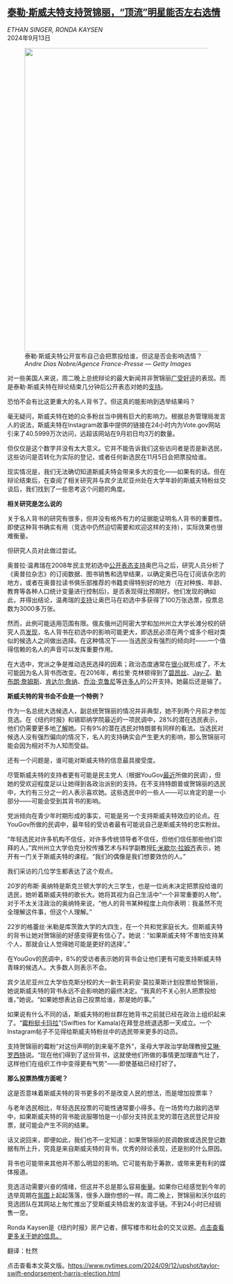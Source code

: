 <!--1726222022000-->
[泰勒·斯威夫特支持贺锦丽，“顶流”明星能否左右选情](https://cn.nytimes.com/usa/20240913/taylor-swift-endorsement-harris-election/)
------

<address>ETHAN SINGER, RONDA KAYSEN</address><time pudate="2024-09-13 05:35:04" datetime="2024-09-13 05:35:04">2024年9月13日</time><figure><img src="https://images.weserv.nl/?url=static01.nyt.com/images/2024/09/12/multimedia/00up-swift1-hftb/00up-swift1-hftb-master1050.jpg" width="1050" height="700"><figcaption>泰勒·斯威夫特公开宣布自己会把票投给谁，但这是否会影响选情？ <cite>Andre Dias Nobre/Agence France-Presse — Getty Images</cite></figcaption></figure><section><p>对一些美国人来说，周二晚上总统辩论的最大新闻并非贺锦丽<a href="https://www.nytimes.com/2024/09/11/us/politics/trump-harris-debate-who-won.html" title="Link: https://www.nytimes.com/2024/09/11/us/politics/trump-harris-debate-who-won.html">广受好评</a>的表现。而是泰勒·斯威夫特在辩论结束几分钟后公开表态对她的<a href="https://www.nytimes.com/2024/09/10/us/taylor-swift-endorses-kamala-harris.html">支持</a>。</p><p>恐怕不会有比这更重大的名人背书了。但这真的能影响到选举结果吗？</p><p>毫无疑问，斯威夫特在她的众多粉丝当中拥有巨大的影响力。根据总务管理局发言人的说法，斯威夫特在Instagram故事中提供的链接在24小时内为Vote.gov网站引来了40.5999万次访问，远超该网站在9月初日均3万的数量。</p><p>但仅仅是这个数字并没有太大意义。它并不能告诉我们这些访问者是否是新选民，这些访问是否转化为实际的登记，或者任何新选民在11月5日会把票投给谁。</p><p>现实情况是，我们无法确切知道斯威夫特会带来多大的变化——如果有的话。但在辩论结束后，在查阅了相关研究并与宾夕法尼亚州处在大学年龄的斯威夫特粉丝交谈后，我们找到了一些思考这个问题的角度。</p><p><b>相关研究是怎么说的</b></p><p>关于名人背书的研究有很多，但并没有格外有力的证据能证明名人背书的重要性。即使这种背书确实有用（竞选中仍然迫切需要和欢迎这样的支持），实际效果也很难衡量。</p><p>但研究人员对此做过尝试。</p><p>奥普拉·温弗瑞在2008年民主党初选中<a href="https://archive.nytimes.com/thecaucus.blogs.nytimes.com/2007/05/03/oprah-endorses-obama-2/">公开表态支持</a>奥巴马之后，研究人员分析了《奥普拉杂志》的订阅数据、图书销售和选举结果，以确定奥巴马在订阅该杂志的地方，或者在奥普拉读书俱乐部推荐的书籍卖得特别好的地方（在对种族、年龄、教育等各种人口统计变量进行控制后)，是否表现得比预期好。他们发现的确如此，并得出结论，温弗瑞的<a href="https://www.nytimes.com/2008/08/11/business/worldbusiness/11iht-11oprah.15161325.html">支持</a>让奥巴马在初选中多获得了100万张选票，投票总数为3000多万张。</p><p>然而，此例可能适用范围有限。俄亥俄州迈阿密大学和加州州立大学长滩分校的研究人员<a rel="noopener noreferrer" target="_blank" href="https://www.tandfonline.com/doi/full/10.1080/19392397.2016.1131014">发现</a>，名人背书在初选中的影响可能更大，即选民必须在两个或多个相对类似的候选人之间做出选择。在这种情况下——当选民没有强烈的倾向时——一个值得信赖的名人的声音可以发挥重要作用。</p><p>在大选中，党派之争是推动选民选择的因素；政治态度通常在<a href="https://www.nytimes.com/interactive/2014/07/08/upshot/how-the-year-you-were-born-influences-your-politics.html">很小</a>就形成了，不太可能因为名人背书而改变。在2016年，希拉里·克林顿得到了<a href="https://www.nytimes.com/2016/11/04/us/politics/presidential-election.html" title="Link: https://www.nytimes.com/2016/11/04/us/politics/presidential-election.html">碧昂丝</a>、<a href="https://www.nytimes.com/2016/11/04/us/politics/presidential-election.html">Jay-Z</a>、<a href="https://www.nytimes.com/2016/10/03/us/politics/lebron-hillary-clinton.html">勒布朗·詹姆斯</a>、<a rel="noopener noreferrer" target="_blank" href="https://www.cnn.com/2016/02/18/politics/kendall-jenner-endorses-hillary-clinton/index.html">肯达尔·詹纳</a>、<a href="https://www.nytimes.com/2016/04/10/fashion/celebrities-presidential-race.html">乔治·克鲁尼</a>等<a rel="noopener noreferrer" target="_blank" href="https://en.wikipedia.org/wiki/List_of_Hillary_Clinton_2016_presidential_campaign_celebrity_endorsements">许多人</a>的公开支持。她最后还是输了。</p><p><b>斯威夫特的背书会不会是一个特例？</b></p><p>作为一名总统大选候选人，副总统贺锦丽的情况并非典型，她不到两个月前才参加竞选。在《纽约时报》和锡耶纳学院最近的一项民调中，28%的潜在选民表示，他们仍需要更多地<a href="https://www.nytimes.com/interactive/2024/09/08/us/politics/times-siena-poll-likely-electorate-crosstabs.html">了解</a>她。只有9%的潜在选民对特朗普有同样的看法。当选民对候选人没有强烈偏向的情况下，名人的支持确实会产生更大的影响，那么贺锦丽可能会因为相对不为人知而受益。</p><p>还有一个问题是，谁可能对斯威夫特的信息最具接受度。</p><p>尽管斯威夫特的支持者更有可能是民主党人（根据YouGov<a rel="noopener noreferrer" target="_blank" href="https://d3nkl3psvxxpe9.cloudfront.net/documents/Taylor_Swift_poll_results_DBEmhXF.pdf#page=6">最近</a>所做的民调），但她的受欢迎程度足以让她得到各政治派别的支持。在不支持特朗普或贺锦丽的选民中，大约有三分之一的人表示喜欢她。这些选民中的一些人——可以肯定的是一小部分——可能会受到其背书的影响。</p><p>党派倾向在青少年时期形成的事实，可能是另一个支持斯威夫特效应的论点。在YouGov所做的民调中，最年轻的受访者最有可能说自己是斯威夫特的忠实粉丝。</p><p>“年轻选民对许多机构不信任，对许多传统领导者不信任，但他们信任那些他们崇拜的人，”宾州州立大学伯克分校传播艺术与科学副教授<a rel="noopener noreferrer" target="_blank" href="https://berks.psu.edu/person/ramsey-e-michele">E·米歇尔·拉姆齐</a>表示，她开有一门关于斯威夫特的课程。“我们的偶像是我们想要效仿的人。”</p><p>我们采访的几位学生都表达了这个观点。</p><p>20岁的布斯·奥纳特是斯克兰顿大学的大三学生，也是一位尚未决定把票投给谁的选民，她听着斯威夫特的歌长大。她将其视为自己生活中“一个非常重要的人物”。对于不太关注政治的奥纳特来说，“他人的背书某种程度上向你表明：我虽然不完全理解这件事，但这个人理解。”</p><p>22岁的格蕾丝·米勒是库茨敦大学的大四生，在一个共和党家庭长大。但斯威夫特的背书让她对贺锦丽的好感变得更有信心了。她说：“如果斯威夫特‘不害怕支持某个人，那就会让人觉得她可能是更好的选择’。”</p><p>在YouGov的民调中，8%的受访者表示她的背书会让他们更有可能支持斯威夫特青睐的候选人。大多数人则表示不会。</p><p>宾夕法尼亚州立大学伯克斯分校的大一新生莉莉安·莫拉莱斯计划投票给贺锦丽，她说斯威夫特的背书永远不会影响她的最终决定。“我真的不关心别人把票投给谁，”她说。“如果她想表达自己投票给谁，那是她的事。”</p><p>如果说有什么不同的话，斯威夫特的粉丝群在她背书之前就已经在政治上组织起来了。“<a rel="noopener noreferrer" target="_blank" href="https://swifties4kamala.com/">霉粉挺卡玛拉</a>”(Swifties for Kamala)在拜登总统退选那一天成立。一个Instagram帖子不见得给斯威夫特粉丝中的选民带来更多的动员。</p><p>支持贺锦丽的霉粉“对这份声明的到来毫不意外”，圣母大学政治学助理教授<a rel="noopener noreferrer" target="_blank" href="https://politicalscience.nd.edu/people/erin-rossiter/" title="Link: https://politicalscience.nd.edu/people/erin-rossiter/">艾琳·罗西特</a>说。“现在他们得到了这份背书，这就使他们所做的事情更加理直气壮了，这样他们在组织工作中变得更有气势”——即使基础已经打好了。</p><p><b>那么投票热情方面呢？</b></p><p>这是否意味着斯威夫特的背书更多的不是改变人民的想法，而是增加投票率？</p><p>与老年选民相比，年轻选民投票的可能性通常要小得多。在一场势均力敌的选举中，如果斯威夫特的背书能说服哪怕是一小部分支持民主党的潜在选民登记并投票，就可能会产生不同的结果。</p><p>话又说回来，即便如此，我们也不一定知道：如果贺锦丽的民调数据或选民登记数据有所上升，究竟是来自斯威夫特的背书，优秀的辩论表现，还是别的什么原因。</p><p>背书也可能带来其他并不那么明显的影响。它可能有助于筹款，或带来更有利的媒体报道。</p><p>竞选活动需要兴奋的情绪，但这并不总是那么容易<a href="https://www.nytimes.com/interactive/2024/09/07/us/politics/harris-trump-rally-crowds-size.html">衡量</a>。如果你已经感觉到今年的选举周期在<a href="https://www.nytimes.com/2024/08/08/upshot/kamala-harris-polls-vibes.html">氛围</a>上起起落落，很多人跟你想的一样。周二晚上，贺锦丽和沃尔兹的竞选团队在其网站上匆忙推出了受斯威夫特启发的友谊手链。不到24小时已经销售一空。</p></section><footer><p>Ronda Kaysen是《纽约时报》房产记者，撰写楼市和社会的交叉议题。<a rel="nofollow" target="_blank" href="https://www.nytimes.com/by/ronda-kaysen">点击查看更多关于她的信息。</a></p><p>翻译：杜然</p><p><a rel="nofollow" target="_blank">点击查看本文英文版。</a><a rel="nofollow" target="_blank" href="https://www.nytimes.com/2024/09/12/upshot/taylor-swift-endorsement-harris-election.html">https://www.nytimes.com/2024/09/12/upshot/taylor-swift-endorsement-harris-election.html</a></p></footer>
